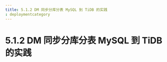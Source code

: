 ```yaml
---
title​: ​5.1.2 DM 同步分库分表 MySQL 到 TiDB 的实践
​: ​deploymentcategory
---
```

# 5.1.2 DM 同步分库分表 MySQL 到 TiDB 的实践

